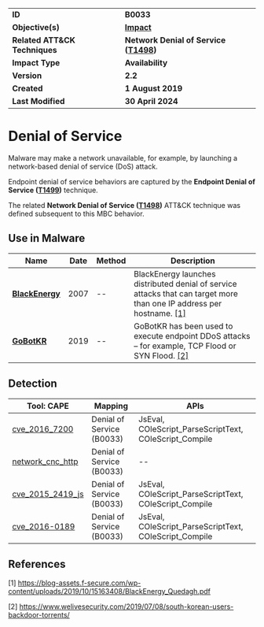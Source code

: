 <table>
<tr>
<td><b>ID</b></td>
<td><b>B0033</b></td>
</tr>
<tr>
<td><b>Objective(s)</b></td>
<td><b><a href="../impact">Impact</a></b></td>
</tr>
<tr>
<td><b>Related ATT&CK Techniques</b></td>
<td><b>Network Denial of Service (<a href="https://attack.mitre.org/techniques/T1498/">T1498</a>)</b></td>
</tr>
<tr>
<td><b>Impact Type</b></td>
<td><b>Availability</b></td>
</tr>
<tr>
<td><b>Version</b></td>
<td><b>2.2</b></td>
</tr>
<tr>
<td><b>Created</b></td>
<td><b>1 August 2019</b></td>
</tr>
<tr>
<td><b>Last Modified</b></td>
<td><b>30 April 2024</b></td>
</tr>
</table>


# Denial of Service

Malware may make a network unavailable, for example, by launching a network-based denial of service (DoS) attack. 

Endpoint denial of service behaviors are captured by the **Endpoint Denial of Service ([T1499](https://attack.mitre.org/techniques/T1499/))** technique.

The related **Network Denial of Service ([T1498](https://attack.mitre.org/techniques/T1498/))** ATT&CK technique was defined subsequent to this MBC behavior.

## Use in Malware

|Name|Date|Method|Description|
|---|---|---|---|
|[**BlackEnergy**](../xample-malware/blackenergy.md)|2007|--|BlackEnergy launches distributed denial of service attacks that can target more than one IP address per hostname. [[1]](#1)|
|[**GoBotKR**](../xample-malware/gobotkr.md)|2019|--|GoBotKR has been used to execute endpoint DDoS attacks – for example, TCP Flood or SYN Flood. [[2]](#2)|

## Detection

|Tool: CAPE|Mapping|APIs|
|---|---|---|
|[cve_2016_7200](https://github.com/CAPESandbox/community/tree/master/modules/signatures/windows/cve_2016_7200.py)|Denial of Service (B0033)|JsEval, COleScript_ParseScriptText, COleScript_Compile|
|[network_cnc_http](https://github.com/CAPESandbox/community/tree/master/modules/signatures/all/network_cnc_http.py)|Denial of Service (B0033)|--|
|[cve_2015_2419_js](https://github.com/CAPESandbox/community/tree/master/modules/signatures/windows/cve_2015_2419.py)|Denial of Service (B0033)|JsEval, COleScript_ParseScriptText, COleScript_Compile|
|[cve_2016-0189](https://github.com/CAPESandbox/community/tree/master/modules/signatures/windows/cve_2016-0189.py)|Denial of Service (B0033)|JsEval, COleScript_ParseScriptText, COleScript_Compile|

## References

<a name="1">[1]</a> https://blog-assets.f-secure.com/wp-content/uploads/2019/10/15163408/BlackEnergy_Quedagh.pdf

<a name="2">[2]</a> https://www.welivesecurity.com/2019/07/08/south-korean-users-backdoor-torrents/

